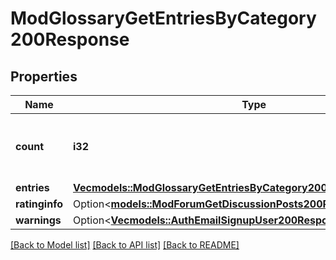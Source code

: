 # ModGlossaryGetEntriesByCategory200Response

## Properties

Name | Type | Description | Notes
------------ | ------------- | ------------- | -------------
**count** | **i32** | The total number of records matching the request. | 
**entries** | [**Vec<models::ModGlossaryGetEntriesByCategory200ResponseEntriesInner>**](mod_glossary_get_entries_by_category_200_response_entries_inner.md) |  | 
**ratinginfo** | Option<[**models::ModForumGetDiscussionPosts200ResponseRatinginfo**](mod_forum_get_discussion_posts_200_response_ratinginfo.md)> |  | [optional]
**warnings** | Option<[**Vec<models::AuthEmailSignupUser200ResponseWarningsInner>**](auth_email_signup_user_200_response_warnings_inner.md)> |  | [optional]

[[Back to Model list]](../README.md#documentation-for-models) [[Back to API list]](../README.md#documentation-for-api-endpoints) [[Back to README]](../README.md)


